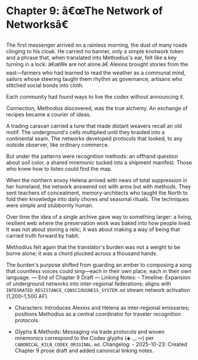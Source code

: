 # Chapter 9: â€œThe Network of Networksâ€ 

The first messenger arrived on a rainless morning, the dust of many roads clinging to his cloak. He carried no banner, only a simple knotwork token and a phrase that, when translated into Methodius's ear, felt like a key turning in a lock: â€œWe are not alone.â€ Alexios brought stories from the east—farmers who had learned to read the weather as a communal mind, sailors whose steering taught them rhythm as governance, artisans who stitched social bonds into cloth.

Each community had found ways to live the codex without announcing it.

Connection, Methodius discovered, was the true alchemy. An exchange of recipes became a courier of ideas.

A trading caravan carried a tune that made distant weavers recall an old motif. The underground's cells multiplied until they braided into a continental seam. The networks developed protocols that looked, to any outside observer, like ordinary commerce.

But under the patterns were recognition methods: an offhand question about soil color, a shared mnemonic tucked into a shipment manifest. Those who knew how to listen could find the map.

When the northern envoy Helena arrived with news of total suppression in her homeland, the network answered not with arms but with methods. They sent teachers of concealment, memory-architects who taught the North to fold their knowledge into daily chores and seasonal rituals. The techniques were simple and stubbornly human.

Over time the idea of a single archive gave way to something larger: a living, resilient web where the preservation work was baked into how people lived. It was not about storing a relic; it was about making a way of being that carried truth forward by habit.

Methodius felt again that the translator's burden was not a weight to be borne alone; it was a chord plucked across a thousand hands.

The burden's purpose shifted from guarding an ember to composing a song that countless voices could sing—each in their own place, each in their own language. — End of Chapter 9 Draft — Linking Notes: - Timeline: Expansion of underground networks into inter-regional federations; aligns with `INTEGRATED_RESISTANCE_CONSCIOUSNESS_SYSTEM.md` stream network activation (1,200–1,500 AF).

- Characters: Introduces Alexios and Helena as inter-regional emissaries; positions Methodius as a central coordinator for traveler recognition protocols.

- Glyphs & Methods: Messaging via trade protocols and woven mnemonics correspond to the Codex glyphs (◈ ◡ ∾) per `CANONICAL_KILN_CODEX_ORIGINAL.md`. Changelog: - 2025-10-23: Created Chapter 9 prose draft and added canonical linking notes.

